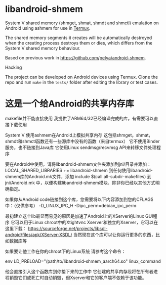 libandroid-shmem
================
System V shared memory (shmget, shmat, shmdt and shmctl) emulation on Android using ashmem for use in [Termux](https://termux.com/).

The shared memory segments it creates will be automatically destroyed when the creating process destroys them or dies, which differs from the System V shared memory behaviour.

Based on previous work in https://github.com/pelya/android-shmem.

Hacking

The project can be developed on Android devices using Termux. Clone the repo and run `make` in the `tests/` folder after editing the library or test cases.


这是一个给Android的共享内存库
=======

makefile并不能直接使用
我提供了ARM64/32已经编译完成的库，有需要可以直接下载使用

System V 使用ashmem在Android上模拟共享内存
这包括shmget，shmat，shmdt和shmctl函数还有一些源库中没有的函数（来自termux）
它不使用Binder服务，也不链接到Java库
它使用Linux sendmsg/recvmsg API来转移文件处理程序

要在Android中使用，请将libandroid-shmem文件夹添加到jni/目录并添加：
LOCAL_SHARED_LIBRARIES += libandroid-shmem
到任何使用libandroid-shmem库的Android.mk文件，添加 include $(call all-subdir-makefiles) 到 jni/Android.mk 中，以便构建libandroid-shmem模块，除非你已经以其他方式明确指定。

如果你从Android code链接到这个库，您需要将以下内容添加到您的CFLAGS中：（仅供参考）
-D_LINUX_IPC_H -Dipc_perm=debian_ipc_perm

最初建立这个lib最显而易见的原因是加速了Android上的XServer的Linux GUI程序
它可以用于Linux chroot中的Xtightvnc Xserver和独立的Xserver，它可以在这里下载：
https://sourceforge.net/projects/libsdl-android/files/apk/XServer-XSDL/
当然现在这个库可以让你运行更多的东西，比如数据库等



如果要让他工作在你的chroot下的Linux系统
请参考这个命令：

env LD_PRELOAD="/path/to/libandroid-shmem_aarch64.so" linux_command

他会直接引入这个函数库到你接下来的工作中
它创建的共享内存段将在所有者进程销毁它们或死亡时自动销毁，但Xserver和它的客户端不依赖于该功能。
